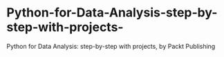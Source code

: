 # Python-for-Data-Analysis-step-by-step-with-projects-
Python for Data Analysis: step-by-step with projects,  by Packt Publishing
